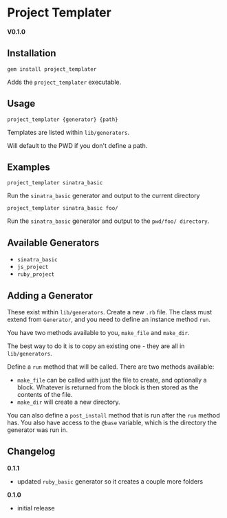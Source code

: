 # Project Templater

__V0.1.0__

## Installation

```
gem install project_templater
```

Adds the `project_templater` executable.

## Usage

```
project_templater {generator} {path}
```

Templates are listed within `lib/generators`.

Will default to the PWD if you don't define a path.

## Examples

```
project_templater sinatra_basic
```

Run the `sinatra_basic` generator and output to the current directory

```
project_templater sinatra_basic foo/
```

Run the `sinatra_basic` generator and output to the `pwd/foo/ directory`.

## Available Generators
- `sinatra_basic`
- `js_project`
- `ruby_project`

## Adding a Generator

These exist within `lib/generators`. Create a new `.rb` file. The class must extend from `Generator`, and you need to define an instance method `run`.

You have two methods available to you, `make_file` and `make_dir`.

The best way to do it is to copy an existing one - they are all in `lib/generators`.

Define a `run` method that will be called. There are two methods available:

- `make_file` can be called with just the file to create, and optionally a block. Whatever is returned from the block is then stored as the contents of the file.
- `make_dir` will create a new directory.

You can also define a `post_install` method that is run after the `run` method has. You also have access to the `@base` variable, which is the directory the generator was run in.

## Changelog

__0.1.1__
- updated `ruby_basic` generator so it creates a couple more folders

__0.1.0__
- initial release



